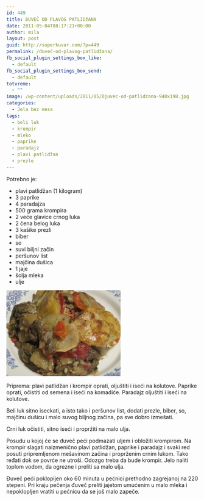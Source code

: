 ```yaml
---
id: 449
title: ĐUVEČ OD PLAVOG PATLIDžANA
date: 2011-05-04T08:17:21+00:00
author: mila
layout: post
guid: http://superkuvar.com/?p=449
permalink: /đuveč-od-plavog-patlidžana/
fb_social_plugin_settings_box_like:
  - default
fb_social_plugin_settings_box_send:
  - default
totvreme:
  - ""
image: /wp-content/uploads/2011/05/Djuvec-od-patlidzana-940x198.jpg
categories:
  - Jela bez mesa
tags:
  - beli luk
  - krompir
  - mleko
  - paprike
  - paradajz
  - plavi patlidžan
  - prezle
---
```

Potrebno je:

  * plavi patlidžan (1 kilogram)
  * 3 paprike
  * 4 paradajza
  * 500 grama krompira
  * 2 veće glavice crnog luka
  * 2 čena belog luka
  * 3 kašike prezli
  * biber
  * so
  * suvi biljni začin
  * peršunov list
  * majčina dušica
  * 1 jaje
  * šolja mleka
  * ulje

<img class="alignnone size-medium wp-image-4769" title="Djuvec od patlidzana" src="/wp-content/uploads/2011/05/Djuvec-od-patlidzana-300x225.jpg" alt="" width="300" height="225" /> 

Priprema: plavi patlidžan i krompir oprati, oljuštiti i iseći na kolutove. Paprike oprati, očistiti od semena i iseći na komadiće. Paradajz oljuštiti i iseći na kolutove.

Beli luk sitno iseckati, a isto tako i peršunov list, dodati prezle, biber, so, majčinu dušicu i malo suvog biljnog začina, pa sve dobro izmešati.

Crni luk očistiti, sitno iseći i propržiti na malo ulja.

Posudu u kojoj će se đuveč peći podmazati uljem i obložiti krompirom. Na krompir slagati naizmenično plavi patlidžan, paprike i paradajz i svaki red posuti pripremljenom mešavinom začina i proprženim crnim lukom. Tako ređati dok se povrće ne utroši. Odozgo treba da bude krompir. Jelo naliti toplom vodom, da ogrezne i preliti sa malo ulja.

Đuveč peći poklopljen oko 60 minuta u pećnici prethodno zagrejanoj na 220 stepeni. Pri kraju pečenja đuveč preliti jajetom umućenim u malo mleka i nepoklopljen vratiti u pećnicu da se još malo zapeče.